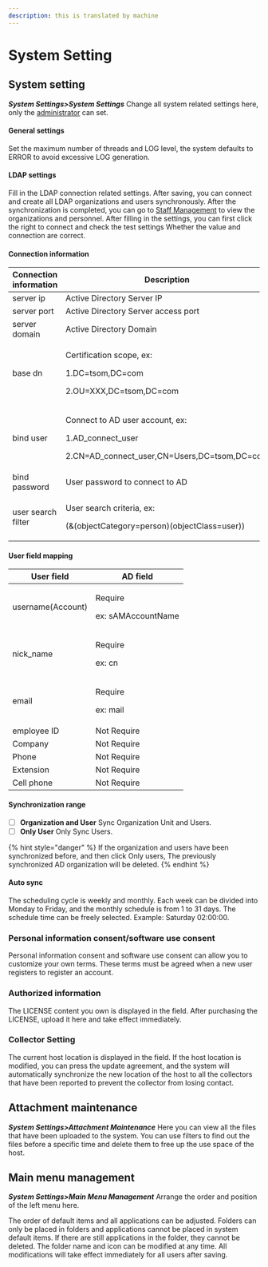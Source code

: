 ```yaml
---
description: this is translated by machine
---
```


# System Setting

## System setting

_**System Settings>System Settings**_ Change all system related settings here, only the [administrator](8.md#shi-yong-zhe-guan-li) can set.

#### General settings

Set the maximum number of threads and LOG level, the system defaults to ERROR to avoid excessive LOG generation.

#### LDAP settings

Fill in the LDAP connection related settings. After saving, you can connect and create all LDAP organizations and users synchronously. After the synchronization is completed, you can go to [Staff Management](8.md) to view the organizations and personnel. After filling in the settings, you can first click the right to connect and check the test settings Whether the value and connection are correct.

#### Connection information

| Connection information | **Description**                                                                                                   |
| ---------------------- | ----------------------------------------------------------------------------------------------------------------- |
| server ip              | Active Directory Server IP                                                                                        |
| server port            | Active Directory Server access port                                                                               |
| server domain          | Active Directory Domain                                                                                           |
| base dn                | <p>Certification scope, ex:</p><p>1.DC=tsom,DC=com</p><p>2.OU=XXX,DC=tsom,DC=com</p>                              |
| bind user              | <p>Connect to AD user account, ex:</p><p>1.AD_connect_user</p><p>2.CN=AD_connect_user,CN=Users,DC=tsom,DC=com</p> |
| bind password          | User password to connect to AD                                                                                    |
| user search filter     | <p>User search criteria, ex:</p><p>(&#x26;(objectCategory=person)(objectClass=user))</p>                          |

#### User field mapping

| User field        | **AD field**                            |
| ----------------- | --------------------------------------- |
| username(Account) | <p>Require</p><p>ex: sAMAccountName</p> |
| nick\_name        | <p>Require</p><p>ex: cn</p>             |
| email             | <p>Require</p><p>ex: mail</p>           |
| employee ID       | Not Require                             |
| Company           | Not Require                             |
| Phone             | Not Require                             |
| Extension         | Not Require                             |
| Cell phone        | Not Require                             |

#### Synchronization range

* [ ] **Organization and User** Sync Organization Unit and Users.
* [ ] **Only User** Only Sync Users.

{% hint style="danger" %}
If the organization and users have been synchronized before, and then click Only users, The previously synchronized AD organization will be deleted.
{% endhint %}

#### Auto sync

The scheduling cycle is weekly and monthly. Each week can be divided into Monday to Friday, and the monthly schedule is from 1 to 31 days. The schedule time can be freely selected. Example: Saturday 02:00:00.

### Personal information consent/software use consent

Personal information consent and software use consent can allow you to customize your own terms. These terms must be agreed when a new user registers to register an account.

### Authorized information

The LICENSE content you own is displayed in the field. After purchasing the LICENSE, upload it here and take effect immediately.

### Collector Setting

The current host location is displayed in the field. If the host location is modified, you can press the update agreement, and the system will automatically synchronize the new location of the host to all the collectors that have been reported to prevent the collector from losing contact.

## Attachment maintenance

_**System Settings>Attachment Maintenance**_ Here you can view all the files that have been uploaded to the system. You can use filters to find out the files before a specific time and delete them to free up the use space of the host.

## Main menu management

_**System Settings>Main Menu Management**_ Arrange the order and position of the left menu here.

The order of default items and all applications can be adjusted. Folders can only be placed in folders and applications cannot be placed in system default items. If there are still applications in the folder, they cannot be deleted. The folder name and icon can be modified at any time. All modifications will take effect immediately for all users after saving.
